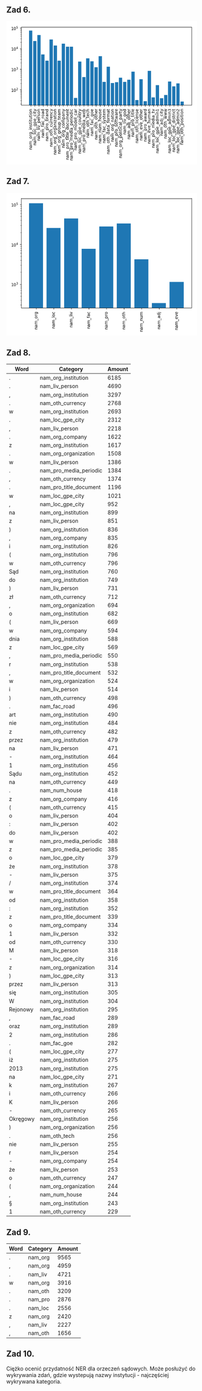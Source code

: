 ## Zad 6.

![](full_chans.png)

## Zad 7.

![](reduced_chans.png)

## Zad 8.

Word | Category | Amount
--- | --- | ---
. | nam_org_institution | 6185
. | nam_liv_person | 4690
, | nam_org_institution | 3297
. | nam_oth_currency | 2768
w | nam_org_institution | 2693
. | nam_loc_gpe_city | 2312
, | nam_liv_person | 2218
. | nam_org_company | 1622
z | nam_org_institution | 1617
. | nam_org_organization | 1508
w | nam_liv_person | 1386
. | nam_pro_media_periodic | 1384
, | nam_oth_currency | 1374
. | nam_pro_title_document | 1196
w | nam_loc_gpe_city | 1021
, | nam_loc_gpe_city | 952
na | nam_org_institution | 899
z | nam_liv_person | 851
) | nam_org_institution | 836
, | nam_org_company | 835
i | nam_org_institution | 826
( | nam_org_institution | 796
w | nam_oth_currency | 796
Sąd | nam_org_institution | 760
do | nam_org_institution | 749
) | nam_liv_person | 731
zł | nam_oth_currency | 712
, | nam_org_organization | 694
o | nam_org_institution | 682
( | nam_liv_person | 669
w | nam_org_company | 594
dnia | nam_org_institution | 588
z | nam_loc_gpe_city | 569
, | nam_pro_media_periodic | 550
r | nam_org_institution | 538
, | nam_pro_title_document | 532
w | nam_org_organization | 524
i | nam_liv_person | 514
) | nam_oth_currency | 498
. | nam_fac_road | 496
art | nam_org_institution | 490
nie | nam_org_institution | 484
z | nam_oth_currency | 482
przez | nam_org_institution | 479
na | nam_liv_person | 471
- | nam_org_institution | 464
1 | nam_org_institution | 456
Sądu | nam_org_institution | 452
na | nam_oth_currency | 449
. | nam_num_house | 418
z | nam_org_company | 416
( | nam_oth_currency | 415
o | nam_liv_person | 404
: | nam_liv_person | 402
do | nam_liv_person | 402
w | nam_pro_media_periodic | 388
z | nam_pro_media_periodic | 385
o | nam_loc_gpe_city | 379
że | nam_org_institution | 378
- | nam_liv_person | 375
/ | nam_org_institution | 374
w | nam_pro_title_document | 364
od | nam_org_institution | 358
: | nam_org_institution | 352
z | nam_pro_title_document | 339
o | nam_org_company | 334
1 | nam_liv_person | 332
od | nam_oth_currency | 330
M | nam_liv_person | 318
- | nam_loc_gpe_city | 316
z | nam_org_organization | 314
) | nam_loc_gpe_city | 313
przez | nam_liv_person | 313
się | nam_org_institution | 305
W | nam_org_institution | 304
Rejonowy | nam_org_institution | 295
, | nam_fac_road | 289
oraz | nam_org_institution | 289
2 | nam_org_institution | 286
. | nam_fac_goe | 282
( | nam_loc_gpe_city | 277
iż | nam_org_institution | 275
2013 | nam_org_institution | 275
na | nam_loc_gpe_city | 271
k | nam_org_institution | 267
i | nam_oth_currency | 266
K | nam_liv_person | 266
- | nam_oth_currency | 265
Okręgowy | nam_org_institution | 256
) | nam_org_organization | 256
. | nam_oth_tech | 256
nie | nam_liv_person | 255
r | nam_liv_person | 254
- | nam_org_company | 254
że | nam_liv_person | 253
o | nam_oth_currency | 247
( | nam_org_organization | 244
, | nam_num_house | 244
§ | nam_org_institution | 243
1 | nam_oth_currency | 229



## Zad 9.

Word | Category | Amount
--- | --- | ---
. | nam_org | 9565
, | nam_org | 4959
. | nam_liv | 4721
w | nam_org | 3916
. | nam_oth | 3209
. | nam_pro | 2876
. | nam_loc | 2556
z | nam_org | 2420
, | nam_liv | 2227
, | nam_oth | 1656



## Zad 10.

Ciężko ocenić przydatność NER dla orzeczeń sądowych. Może posłużyć do wykrywania zdań, gdzie wystepują nazwy instytucji - najczęściej wykrywana kategoria. 